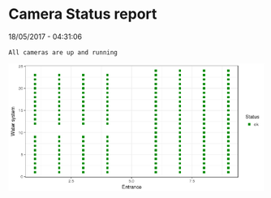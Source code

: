 Camera Status report
================
18/05/2017 - 04:31:06

    All cameras are up and running

![](camreport_files/figure-markdown_github/unnamed-chunk-2-1.png)
